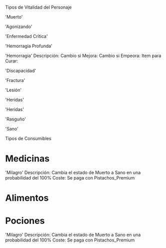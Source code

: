 Tipos de Vitalidad del Personaje

 'Muerto'

 'Agonizando'

 'Enfermedad Crítica'

 'Hemorragia Profunda'

 'Hemorragia'
    Descripción: 
    Cambio si Mejora:
    Cambio si Empeora:
    Item para Curar: 

 'Discapacidad'

 'Fractura'

 'Lesión'

 'Heridas'

 'Heridas'

 'Rasguño'

 'Sano'

Tipos de Consumibles
 # Medicinas
 'Milagro'
    Descripción: Cambia el estado de Muerto a Sano en una probabilidad del 100%
    Coste: Se paga con Pistachos_Premium


 # Alimentos

 # Pociones
 'Milagro'
    Descripción: Cambia el estado de Muerto a Sano en una probabilidad del 100%
    Coste: Se paga con Pistachos_Premium